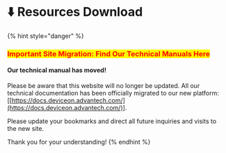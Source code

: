 # ⬇️ Resources Download

{% hint style="danger" %}
### <mark style="color:red;">**Important Site Migration: Find Our Technical Manuals Here**</mark>

#### Our technical manual has moved!

Please be aware that this website will no longer be updated. All our technical documentation has been officially migrated to our new platform: \[[https://docs.deviceon.advantech.com/](https://docs.deviceon.advantech.com/)].

Please update your bookmarks and direct all future inquiries and visits to the new site.

Thank you for your understanding!
{% endhint %}
